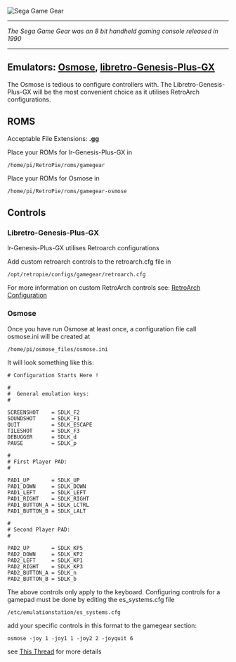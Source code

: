 ![Sega Game Gear](http://upload.wikimedia.org/wikipedia/commons/b/b8/Game_Gear_logo_Sega.png)
***
_The Sega Game Gear was an 8 bit handheld gaming console released in 1990_

***
## Emulators: [Osmose](https://github.com/RetroPie/osmose-rpi), [libretro-Genesis-Plus-GX](https://github.com/libretro/Genesis-Plus-GX)
The Osmose is tedious to configure controllers with. The Libretro-Genesis-Plus-GX will be the most convenient choice as it utilises RetroArch configurations.
## ROMS
Acceptable File Extensions: **.gg**

Place your ROMs for lr-Genesis-Plus-GX in
```
/home/pi/RetroPie/roms/gamegear
```
Place your ROMs for Osmose in
```
/home/pi/RetroPie/roms/gamegear-osmose
```
## Controls

### Libretro-Genesis-Plus-GX

lr-Genesis-Plus-GX utilises Retroarch configurations

Add custom retroarch controls to the retroarch.cfg file in
```shell
/opt/retropie/configs/gamegear/retroarch.cfg
```
For more information on custom RetroArch controls see: [RetroArch Configuration](https://github.com/petrockblog/RetroPie-Setup/wiki/RetroArch-Configuration)

### Osmose
Once you have run Osmose at least once, a configuration file call osmose.ini will be created at
```
/home/pi/osmose_files/osmose.ini
```
It will look something like this:
```shell
# Configuration Starts Here !

#
#  General emulation keys:
#

SCREENSHOT    = SDLK_F2
SOUNDSHOT     = SDLK_F1
QUIT          = SDLK_ESCAPE
TILESHOT      = SDLK_F3
DEBUGGER      = SDLK_d
PAUSE         = SDLK_p

#
# First Player PAD:
#

PAD1_UP       = SDLK_UP
PAD1_DOWN     = SDLK_DOWN
PAD1_LEFT     = SDLK_LEFT
PAD1_RIGHT    = SDLK_RIGHT
PAD1_BUTTON_A = SDLK_LCTRL
PAD1_BUTTON_B = SDLK_LALT

#
# Second Player PAD:
#

PAD2_UP       = SDLK_KP5
PAD2_DOWN     = SDLK_KP2
PAD2_LEFT     = SDLK_KP1
PAD2_RIGHT    = SDLK_KP3
PAD2_BUTTON_A = SDLK_n
PAD2_BUTTON_B = SDLK_b
```

The above controls only apply to the keyboard. Configuring controls for a gamepad must be done by editing the es_systems.cfg file
```
/etc/emulationstation/es_systems.cfg
```
add your specific controls in this format to the gamegear section:
```
osmose -joy 1 -joy1 1 -joy2 2 -joyquit 6
```
see [This Thread](http://www.raspberrypi.org/forums/viewtopic.php?f=78&t=23550) for more details
